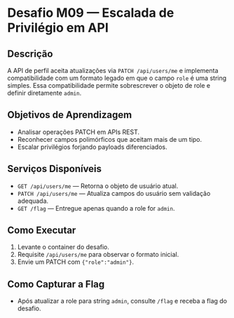 # Desafio M09 — Escalada de Privilégio em API

## Descrição
A API de perfil aceita atualizações via `PATCH /api/users/me` e implementa compatibilidade com um formato legado em que o campo `role` é uma string simples. Essa compatibilidade permite sobrescrever o objeto de role e definir diretamente `admin`.

## Objetivos de Aprendizagem
- Analisar operações PATCH em APIs REST.
- Reconhecer campos polimórficos que aceitam mais de um tipo.
- Escalar privilégios forjando payloads diferenciados.

## Serviços Disponíveis
- `GET /api/users/me` — Retorna o objeto de usuário atual.
- `PATCH /api/users/me` — Atualiza campos do usuário sem validação adequada.
- `GET /flag` — Entregue apenas quando a role for `admin`.

## Como Executar
1. Levante o container do desafio.
2. Requisite `/api/users/me` para observar o formato inicial.
3. Envie um PATCH com `{"role":"admin"}`.

## Como Capturar a Flag
- Após atualizar a role para string `admin`, consulte `/flag` e receba a flag do desafio.
